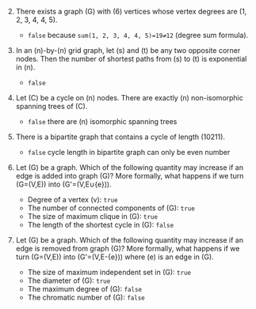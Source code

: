2) There exists a graph \(G\) with \(6\) vertices whose vertex degrees are \(1, 2, 3, 4, 4, 5\).
    - `false` because `sum(1, 2, 3, 4, 4, 5)=19≠12` (degree sum formula).

3) In an \(n\)-by-\(n\) grid graph, let \(s\) and \(t\) be any two opposite corner nodes. Then the number of shortest paths from \(s\) to \(t\) is exponential in \(n\).
    - `false`

4) Let \(C\) be a cycle on \(n\) nodes. There are exactly \(n\) non-isomorphic spanning trees of \(C\).
    - `false` there are \(n\) isomorphic spanning trees

5) There is a bipartite graph that contains a cycle of length \(10211\).
    - `false` cycle length in bipartite graph can only be even number

6) Let \(G\) be a graph. Which of the following quantity may increase if an edge is added into graph \(G\)? More formally, what happens if we turn \(G=(V,E)\) into \(G'=(V,E∪\{e\})\).
    - Degree of a vertex \(v\): `true`
    - The number of connected components of \(G\): `true`
    - The size of maximum clique in \(G\): `true`
    - The length of the shortest cycle in \(G\): `false`

7) Let \(G\) be a graph. Which of the following quantity may increase if an edge is removed from graph \(G\)? More formally, what happens if we turn \(G=(V,E)\) into \(G'=(V,E-\{e\})\) where \(e\) is an edge in \(G\).
    - The size of maximum independent set in \(G\): `true`
    - The diameter of \(G\): `true`
    - The maximum degree of \(G\): `false`
    - The chromatic number of \(G\): `false`
